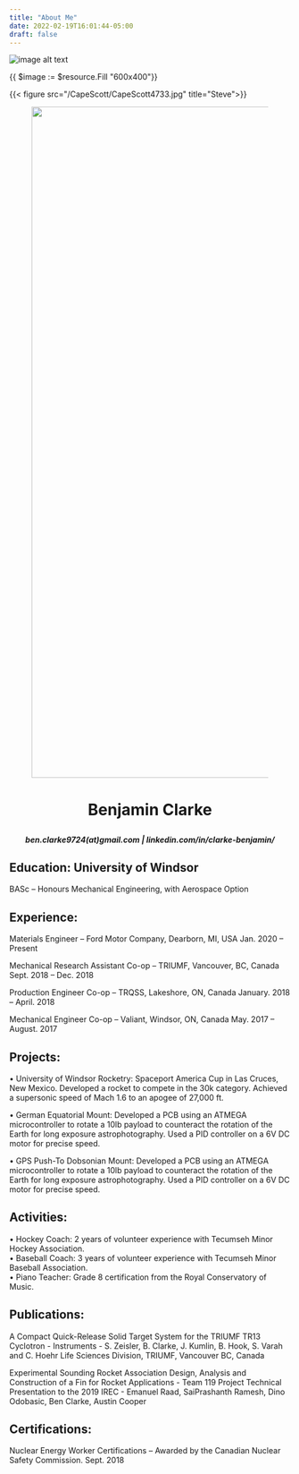 ```yaml
---
title: "About Me"
date: 2022-02-19T16:01:44-05:00
draft: false
---
```


![image alt text](/CapeScott/CapeScott4733.jpg)

{{ $image := $resource.Fill "600x400"}}

{{< figure src="/CapeScott/CapeScott4733.jpg" title="Steve">}}

<figure>
  <img src="/CapeScott/CapeScott4733.jpg"
  width = "1000"
  height = "1200"/>
</figure>

<H1>
<p style="text-align: center;">Benjamin Clarke</p>
</H1>

<H5> <i>
<p style="text-align: center;">ben.clarke9724(at)gmail.com | linkedin.com/in/clarke-benjamin/</p>
</H5> </i>

## Education: University of Windsor  
BASc – Honours Mechanical Engineering, with Aerospace Option

## Experience:
Materials Engineer – Ford Motor Company, Dearborn, MI, USA Jan. 2020 – Present

Mechanical Research Assistant Co-op – TRIUMF, Vancouver, BC, Canada Sept. 2018 – Dec. 2018

Production Engineer Co-op – TRQSS, Lakeshore, ON, Canada January. 2018 – April. 2018

Mechanical Engineer Co-op – Valiant, Windsor, ON, Canada May. 2017 – August. 2017

## Projects:

• University of Windsor Rocketry: Spaceport America Cup in Las Cruces, New Mexico. Developed a
rocket to compete in the 30k category. Achieved a supersonic speed of Mach 1.6 to an apogee of 27,000 ft.

• German Equatorial Mount: Developed a PCB using an ATMEGA microcontroller to rotate a 10lb payload to counteract
the rotation of the Earth for long exposure astrophotography. Used a PID controller on a 6V DC motor for precise speed.

• GPS Push-To Dobsonian Mount: Developed a PCB using an ATMEGA microcontroller to rotate a 10lb payload to counteract
the rotation of the Earth for long exposure astrophotography. Used a PID controller on a 6V DC motor for precise speed.

## Activities:

• Hockey Coach: 2 years of volunteer experience with Tecumseh Minor Hockey Association.  
• Baseball Coach: 3 years of volunteer experience with Tecumseh Minor Baseball Association.  
• Piano Teacher: Grade 8 certification from the Royal Conservatory of Music.

## Publications:

A Compact Quick-Release Solid Target System for the TRIUMF TR13 Cyclotron - Instruments - S. Zeisler, B.
Clarke, J. Kumlin, B. Hook, S. Varah and C. Hoehr Life Sciences Division, TRIUMF, Vancouver BC, Canada  

Experimental Sounding Rocket Association Design, Analysis and Construction of a Fin for Rocket Applications -
Team 119 Project Technical Presentation to the 2019 IREC - Emanuel Raad, SaiPrashanth Ramesh, Dino Odobasic, Ben
Clarke, Austin Cooper

## Certifications:

Nuclear Energy Worker Certifications – Awarded by the Canadian Nuclear Safety Commission. Sept. 2018
